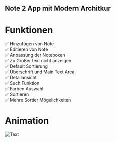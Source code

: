 <p><h2> Note 2 App mit Modern Architkur  </h2></p> 

# Funktionen
:white_check_mark: Hinzufügen von Note  
:white_check_mark: Editieren von Note  
:white_check_mark: Anpassung der Noteboxen  
:white_check_mark: Zu Großer text nicht anzeigen  
:white_check_mark: Default Sortierung    
:white_check_mark: Überschrift und Main Text Area  
:white_check_mark: Detailansicht   
:white_check_mark: Such Funktion  
:white_check_mark: Farben Auswahl  
:white_check_mark: Sortieren  
:white_check_mark: Mehre Sortier Mögelichkeiten  

# Animation

![Text](https://i.imgur.com/aWEQK97.gif)


